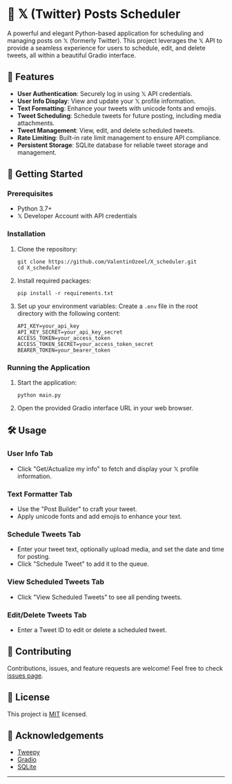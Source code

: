# 🌌 𝕏 (Twitter) Posts Scheduler

A powerful and elegant Python-based application for scheduling and managing posts on 𝕏 (formerly Twitter). This project leverages the 𝕏 API to provide a seamless experience for users to schedule, edit, and delete tweets, all within a beautiful Gradio interface.

## 🌟 Features

- **User Authentication**: Securely log in using 𝕏 API credentials.
- **User Info Display**: View and update your 𝕏 profile information.
- **Text Formatting**: Enhance your tweets with unicode fonts and emojis.
- **Tweet Scheduling**: Schedule tweets for future posting, including media attachments.
- **Tweet Management**: View, edit, and delete scheduled tweets.
- **Rate Limiting**: Built-in rate limit management to ensure API compliance.
- **Persistent Storage**: SQLite database for reliable tweet storage and management.

## 🚀 Getting Started

### Prerequisites

- Python 3.7+
- 𝕏 Developer Account with API credentials

### Installation

1. Clone the repository:
   ```
   git clone https://github.com/ValentinOzeel/X_scheduler.git
   cd X_scheduler
   ```

2. Install required packages:
   ```
   pip install -r requirements.txt
   ```

3. Set up your environment variables:
   Create a `.env` file in the root directory with the following content:
   ```
   API_KEY=your_api_key
   API_KEY_SECRET=your_api_key_secret
   ACCESS_TOKEN=your_access_token
   ACCESS_TOKEN_SECRET=your_access_token_secret
   BEARER_TOKEN=your_bearer_token
   ```

### Running the Application

1. Start the application:
   ```
   python main.py
   ```

2. Open the provided Gradio interface URL in your web browser.

## 🛠 Usage

### User Info Tab
- Click "Get/Actualize my info" to fetch and display your 𝕏 profile information.

### Text Formatter Tab
- Use the "Post Builder" to craft your tweet.
- Apply unicode fonts and add emojis to enhance your text.

### Schedule Tweets Tab
- Enter your tweet text, optionally upload media, and set the date and time for posting.
- Click "Schedule Tweet" to add it to the queue.

### View Scheduled Tweets Tab
- Click "View Scheduled Tweets" to see all pending tweets.

### Edit/Delete Tweets Tab
- Enter a Tweet ID to edit or delete a scheduled tweet.

## 🤝 Contributing

Contributions, issues, and feature requests are welcome! Feel free to check [issues page](https://github.com/yourusername/x-posts-scheduler/issues).

## 📜 License

This project is [MIT](https://choosealicense.com/licenses/mit/) licensed.

## 🙏 Acknowledgements

- [Tweepy](https://www.tweepy.org/)
- [Gradio](https://www.gradio.app/)
- [SQLite](https://www.sqlite.org/)

---
